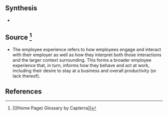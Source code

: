 ## Synthesis
- 
## Source [^1]
- The employee experience refers to how employees engage and interact with their employer as well as how they interpret both those interactions and the larger context surrounding. This forms a broader employee experience that, in turn, informs how they behave and act at work, including their desire to stay at a business and overall productivity (or lack thereof).
## References

[^1]: [[(Home Page) Glossary by Capterra]]